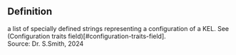 ## Definition

a list of specially defined strings representing a configuration of a KEL. See (Configuration traits field)[#configuration-traits-field].  
Source: Dr. S.Smith, 2024